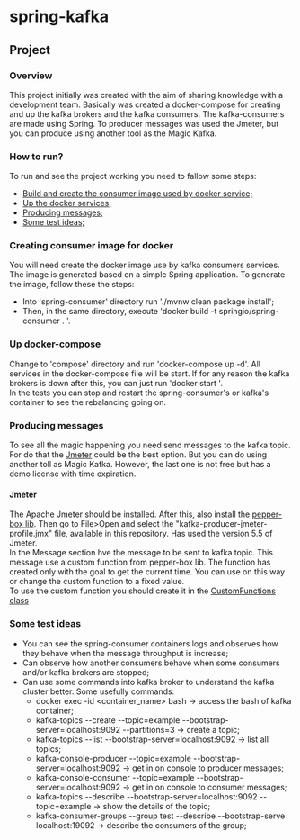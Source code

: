 # spring-kafka
## Project
### Overview

This project initially was created with the aim of sharing knowledge with a development team. Basically was created a 
docker-compose for creating and up the kafka brokers and the kafka consumers. The kafka-consumers are made using Spring.
To producer messages was used the Jmeter, but you can produce using another tool as the Magic Kafka.

### How to run?
To run and see the project working you need to fallow some steps:
* [Build and create the consumer image used by docker service;](#consumerimage)
* [Up the docker services;](#upcompose)
* [Producing messages;](#producing)
* [Some test ideas;](#tests)

### <a name="consumerimage"></a>Creating consumer image for docker
You will need create the docker image use by kafka consumers services. The image is generated based on a simple Spring
application. To generate the image, follow these the steps:
* Into 'spring-consumer' directory run './mvnw clean package install';
* Then, in the same directory, execute 'docker build -t springio/spring-consumer . '.

### <a name="upcompose"></a>Up docker-compose
Change to 'compose' directory and run 'docker-compose up -d'. All services in the docker-compose file will be start. If 
for any reason the kafka brokers is down after this, you can just run 'docker start <service-name>'. </br>
In the tests you can stop and restart the spring-consumer's or kafka's container to see the rebalancing going on.

### <a name="producing"></a>Producing messages
To see all the magic happening you need send messages to the kafka topic. For do that the [Jmeter](#jmeter) could be the best option.
But you can do using another toll as Magic Kafka. However, the last one is not free but has a demo license with
time expiration.

#### <a name="jmeter"></a>Jmeter
The Apache Jmeter should be installed. After this, also install the [pepper-box lib](https://github.com/GSLabDev/pepper-box). 
Then go to File>Open and select the "kafka-producer-jmeter-profile.jmx" file, available in this repository. Has used the 
version 5.5 of Jmeter.</br>In the Message section hve the message to be sent to kafka topic. This message use a custom 
function from pepper-box lib. The function has created only with the goal to get the current time. You can use on this 
way or change the custom function to a fixed value. </br> To use the custom function you should create it in the 
[CustomFunctions class](https://github.com/GSLabDev/pepper-box/blob/master/src/main/java/com/gslab/pepper/input/CustomFunctions.java)

### <a name="tests"></a>Some test ideas
 * You can see the spring-consumer containers logs and observes how they behave when the message throughput is increase;
 * Can observe how another consumers behave when some consumers and/or kafka brokers are stopped;
 * Can use some commands into kafka broker to understand the kafka cluster better. Some usefully commands:
   * docker exec -id <container_name> bash -> access the bash of kafka container;
   * kafka-topics --create --topic=example --bootstrap-server=localhost:9092 --partitions=3 -> create a topic;
   * kafka-topics --list --bootstrap-server=localhost:9092 -> list all topics;
   * kafka-console-producer --topic=example --bootstrap-server=localhost:9092 -> get in on console to producer messages;
   * kafka-console-consumer --topic=example --bootstrap-server=localhost:9092 -> get in on console to consumer messages;
   * kafka-topics --describe --bootstrap-server=localhost:9092 --topic=example -> show the details of the topic;
   * kafka-consumer-groups --group test --describe --bootstrap-serve localhost:19092 -> describe the consumers of the group;

